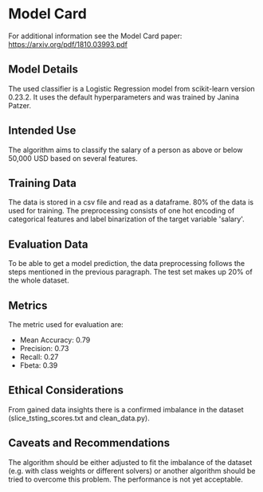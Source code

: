 # Model Card

For additional information see the Model Card paper: https://arxiv.org/pdf/1810.03993.pdf

## Model Details

The used classifier is a Logistic Regression model from scikit-learn version 0.23.2. It uses the default hyperparameters and was trained by Janina Patzer.
## Intended Use

The algorithm aims to classify the salary of a person as above or below 50,000 USD based on several features.
## Training Data
The data is stored in a csv file and read as a dataframe. 80% of the data is used for training. The preprocessing consists of one hot encoding of categorical features and label binarization of the target variable 'salary'. 
## Evaluation Data
To be able to get a model prediction, the data preprocessing follows the steps mentioned in the previous paragraph. The test set makes up 20% of the whole dataset.
## Metrics
The metric used for evaluation are:
* Mean Accuracy: 0.79
* Precision: 0.73
* Recall: 0.27
* Fbeta: 0.39

## Ethical Considerations
From gained data insights there is a confirmed imbalance in the dataset (slice_tsting_scores.txt and clean_data.py).
## Caveats and Recommendations
The algorithm should be either adjusted to fit the imbalance of the dataset (e.g. with class weights or different solvers) or another algorithm should be tried to overcome this problem. The performance is not yet acceptable.
